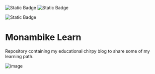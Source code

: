 <img alt="Static Badge" src="https://img.shields.io/badge/MONAMBIKE-%236c00fa?style=for-the-badge&label=MADE%20BY&labelColor=%23050505"> <img alt="Static Badge" src="https://img.shields.io/badge/CC--BY--4.0%20license-%236c00fa?style=for-the-badge&label=LICENSE&labelColor=%23050505">

<img alt="Static Badge" src="https://img.shields.io/badge/CHIRPY-%23701516?style=for-the-badge&label=MADE%20WITH&labelColor=050505">

# Monambike Learn

Repository containing my educational chirpy blog to share some of my learning path.

![image](https://github.com/monambike/monambike-learn/assets/35270174/a662defe-bc32-4349-9a83-99a540596d71)
